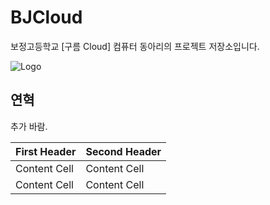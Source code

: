 # BJCloud
보정고등학교 [구름 Cloud] 컴퓨터 동아리의 프로젝트 저장소입니다.

![Logo](https://github.com/Manicarus/BJCloud/master/Images/Cloud_Banner/Cloud_Banner.png)

## 연혁
추가 바람. 

First Header  | Second Header
------------- | -------------
Content Cell  | Content Cell
Content Cell  | Content Cell

